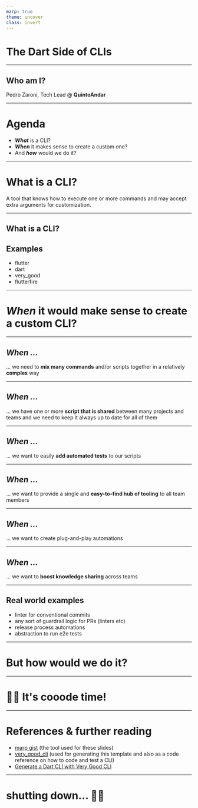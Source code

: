 ```yaml
---
marp: true
theme: uncover
class: invert
---
```


# The **Dart** Side of CLIs

---

## Who am I?

Pedro Zaroni,
Tech Lead @ **QuintoAndar**

---

# Agenda

- ***What*** is a CLI?
- ***When*** it makes sense to create a custom one?
- And ***how*** would we do it?

---

# What is a **CLI**?

A tool that knows how to execute one or more commands and may accept extra arguments for customization.

---

## What is a **CLI**?

## Examples

- flutter
- dart
- very_good
- flutterfire

---

# ***When*** it would make sense to create a custom CLI?

---

## ***When ...***

... we need to **mix many commands** and/or scripts together in a relatively **complex** way

---

## ***When ...***

... we have one or more **script that is shared** between many projects and teams and we need to keep it always up to date for all of them

---

## ***When ...***

... we want to easily **add automated tests** to our scripts

---
## ***When ...***

... we want to provide a single and **easy-to-find hub of tooling** to all team members

---
## ***When ...***

... we want to create plug-and-play automations

---

## ***When ...***

... we want to **boost knowledge sharing** across teams

---

## Real world examples

- linter for conventional commits
- any sort of guardrail logic for PRs (linters etc)
- release process automations
- abstraction to run e2e tests

---

# But **how** would we do it?

---

# 👩‍💻 It's **cooode** time!

---

# References & further reading

- [marp gist][1] (the tool used for these slides)
- [very_good_cli][2] (used for generating this template and also as a code reference on how to code and test a CLI)
- [Generate a Dart CLI with Very Good CLI][3]

---

# shutting down... 👋🤖

[1]: https://gist.github.com/yhatt/a7d33a306a87ff634df7bb96aab058b5
[2]: https://github.com/VeryGoodOpenSource/very_good_cli
[3]: https://verygood.ventures/blog/generate-command-line-application-cli
